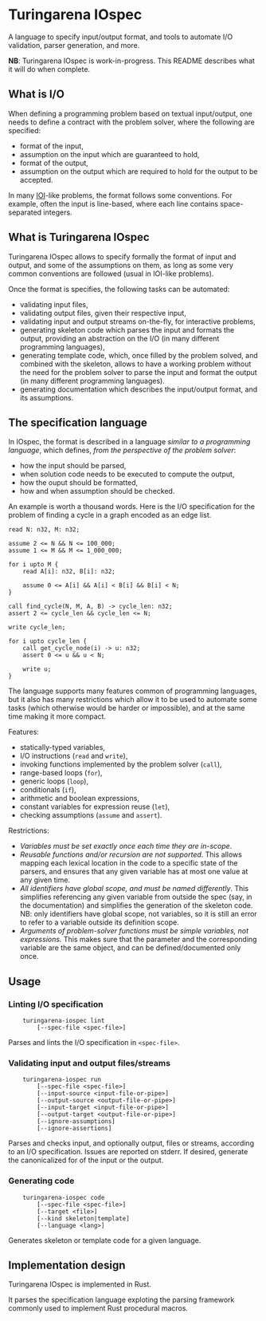 # Turingarena IOspec

A language to specify input/output format, and tools to automate I/O validation, parser generation, and more.

**NB**: Turingarena IOspec is work-in-progress. This README describes what it will do when complete.

## What is I/O

When defining a programming problem based on textual input/output, one needs to define a contract with the problem solver, where the following are specified:

* format of the input,
* assumption on the input which are guaranteed to hold,
* format of the output,
* assumption on the output which are required to hold for the output to be accepted.

In many [IOI](https://ioinformatics.org/)-like problems, the format follows some conventions. For example, often the input is line-based, where each line contains space-separated integers.

## What is Turingarena IOspec

Turingarena IOspec allows to specify formally the format of input and output, and some of the assumptions on them, as long as some very common conventions are followed (usual in IOI-like problems).

Once the format is specifies, the following tasks can be automated:

* validating input files,
* validating output files, given their respective input,
* validating input and output streams on-the-fly, for interactive problems,
* generating skeleton code which parses the input and formats the output, providing an abstraction on the I/O (in many different programming languages),
* generating template code, which, once filled by the problem solved, and combined with the skeleton, allows to have a working problem without the need for the problem solver to parse the input and format the output (in many different programming languages).
* generating documentation which describes the input/output format, and its assumptions.

## The specification language

In IOspec, the format is described in a language *similar to a programming language*, which defines, *from the perspective of the problem solver*:

* how the input should be parsed,
* when solution code needs to be executed to compute the output,
* how the ouput should be formatted,
* how and when assumption should be checked.

An example is worth a thousand words. Here is the I/O specification for the problem of finding a cycle in a graph encoded as an edge list.

```
read N: n32, M: n32;

assume 2 <= N && N <= 100_000;
assume 1 <= M && M <= 1_000_000;

for i upto M {
    read A[i]: n32, B[i]: n32;

    assume 0 <= A[i] && A[i] < B[i] && B[i] < N;
}

call find_cycle(N, M, A, B) -> cycle_len: n32;
assert 2 <= cycle_len && cycle_len <= N;

write cycle_len;

for i upto cycle_len {
    call get_cycle_node(i) -> u: n32;
    assert 0 <= u && u < N;

    write u;
}
```

The language supports many features common of programming languages, but it also has many restrictions which allow it to be used to automate some tasks (which otherwise would be harder or impossible), and at the same time making it more compact.

Features:

* statically-typed variables,
* I/O instructions (`read` and `write`),
* invoking functions implemented by the problem solver (`call`),
* range-based loops (`for`),
* generic loops (`loop`),
* conditionals (`if`),
* arithmetic and boolean expressions,
* constant variables for expression reuse (`let`),
* checking assumptions (`assume` and `assert`).

Restrictions:

* *Variables must be set exactly once each time they are in-scope*.
* *Reusable functions and/or recursion are not supported*. This allows mapping each lexical location in the code to a specific state of the parsers, and ensures that any given variable has at most one value at any given time.
* *All identifiers have global scope, and must be named differently*. This simplifies referencing any given variable from outside the spec (say, in the documentation) and simplifies the generation of the skeleton code. NB: only identifiers have global scope, not variables, so it is still an error to refer to a variable outside its definition scope.
* *Arguments of problem-solver functions must be simple variables, not expressions.* This makes sure that the parameter and the corresponding variable are the same object, and can be defined/documented only once.

## Usage

### Linting I/O specification

```
    turingarena-iospec lint
        [--spec-file <spec-file>]
```

Parses and lints the I/O specification in `<spec-file>`.

### Validating input and output files/streams

```
    turingarena-iospec run
        [--spec-file <spec-file>]
        [--input-source <input-file-or-pipe>]
        [--output-source <output-file-or-pipe>]
        [--input-target <input-file-or-pipe>]
        [--output-target <output-file-or-pipe>]
        [--ignore-assumptions]
        [--ignore-assertions]
```

Parses and checks input, and optionally output, files or streams, according to an I/O specification.
Issues are reported on stderr.
If desired, generate the canonicalized for of the input or the output.

### Generating code

```
    turingarena-iospec code
        [--spec-file <spec-file>]
        [--target <file>]
        [--kind skeleton|template]
        [--language <lang>]
```

Generates skeleton or template code for a given language.

## Implementation design

Turingarena IOspec is implemented in Rust.

It parses the specification language exploting the parsing framework commonly used to implement Rust procedural macros.
